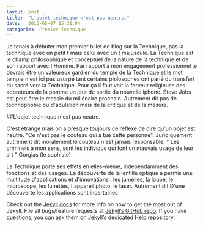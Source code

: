 ```yaml
---
layout: post
title:  "L'objet technique n'est pas neutre."
date:   2015-05-07 15:21:04
categories: Premier Technique
---
```

Je tenais à débuter mon premier billet de blog sur la Technique, pas la technique avec un petit t mais celui avec un t majuscule. 
La Technique est le champ philosophique et conceptuel de la nature de la technique et de son rapport avec l'Homme. 
Par rapport à mon engagement professionnel je devrais être un valeureux gardien du temple de la Technique et le mot temple n'est ici pas usurpé tant certains philosophes ont parlé du transfert du sacré vers la Technique. Pour ça il faut voir la ferveur religieuse des adorateurs de la pomme un jour de sortie du nouvelle iphone. Steve Jobs est peut être le messie du millénaire prochain. 
Autrement dit pas de technophobie ou d'adulation mais de la critique et de la mesure.   

##L'objet technique n'est pas neutre.

C'est étrange mais on a presque toujours ce reflexe de dire qu'un objet est neutre. "Ce n'est pas le couteau qui a tué cette personne". Juridiquement autrement dit moralement le couteau n'est jamais responsable.  " Les criminels à mon sens, sont les individus qui font un mauvais usage de leur art " Gorgias (le sophiste).

La Technique porte ses effets en elles-même, indépendamment des fonctions et des usages.
La découverte de la lentille optique a permis une multitude d'applications et d'innovations : les jumelles, la loupe, le microscope, les lunettes, l'appareil photo, le laser. Autrement dit  D'une découverte les applications sont incertaines        


Check out the [Jekyll docs][jekyll] for more info on how to get the most out of Jekyll. File all bugs/feature requests at [Jekyll’s GitHub repo][jekyll-gh]. If you have questions, you can ask them on [Jekyll’s dedicated Help repository][jekyll-help].

[jekyll]:      http://jekyllrb.com
[jekyll-gh]:   https://github.com/jekyll/jekyll
[jekyll-help]: https://github.com/jekyll/jekyll-help
